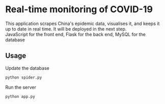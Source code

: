 # Real-time monitoring of COVID-19
This application scrapes China's epidemic data, visualises it, and keeps it up to date in real time. It will be deployed in the next step.   
JavaScript for the front end, Flask for the back end, MySQL for the database

## Usage
Update the database
```bash
python spider.py
```
Run the server
```bash
python app.py
```

